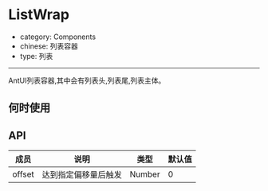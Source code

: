 # ListWrap

- category: Components
- chinese: 列表容器
- type: 列表

---

AntUI列表容器,其中会有列表头,列表尾,列表主体。

## 何时使用

## API


| 成员        | 说明           | 类型               | 默认值       |
|-------------|----------------|--------------------|--------------|
| offset      | 达到指定偏移量后触发   | Number | 0        |

